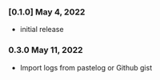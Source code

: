 ### [0.1.0] May 4, 2022

- initial release

### 0.3.0 May 11, 2022

- Import logs from pastelog or Github gist 
